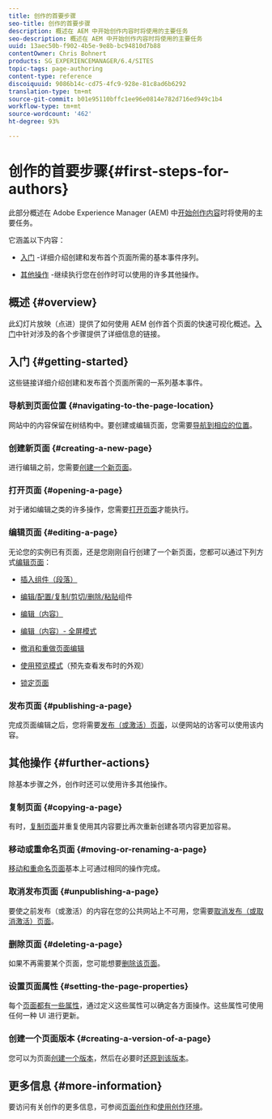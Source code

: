 ```yaml
---
title: 创作的首要步骤
seo-title: 创作的首要步骤
description: 概述在 AEM 中开始创作内容时将使用的主要任务
seo-description: 概述在 AEM 中开始创作内容时将使用的主要任务
uuid: 13aec50b-f902-4b5e-9e8b-bc94810d7b88
contentOwner: Chris Bohnert
products: SG_EXPERIENCEMANAGER/6.4/SITES
topic-tags: page-authoring
content-type: reference
discoiquuid: 9086b14c-cd75-4fc9-928e-81c8ad6b6292
translation-type: tm+mt
source-git-commit: b01e95110bffc1ee96e0814e782d716ed949c1b4
workflow-type: tm+mt
source-wordcount: '462'
ht-degree: 93%

---
```



# 创作的首要步骤{#first-steps-for-authors}

此部分概述在 Adobe Experience Manager (AEM) 中[开始创作内容](/help/sites-authoring/author.md#concept-of-authoring-and-publishing)时将使用的主要任务。

它涵盖以下内容：

* [入门](#getting-started) -详细介绍创建和发布首个页面所需的基本事件序列。

* [其他操作](#further-actions) -继续执行您在创作时可以使用的许多其他操作。

## 概述 {#overview}

此幻灯片放映（点进）提供了如何使用 AEM 创作首个页面的快速可视化概述。[入门](#getting-started)中针对涉及的各个步骤提供了详细信息的链接。

## 入门 {#getting-started}

这些链接详细介绍创建和发布首个页面所需的一系列基本事件。

### 导航到页面位置 {#navigating-to-the-page-location}

网站中的内容保留在树结构中。要创建或编辑页面，您需要[导航到相应的位置](/help/sites-authoring/basic-handling.md#viewing-and-selecting-resources)。

### 创建新页面 {#creating-a-new-page}

进行编辑之前，您需要[创建一个新页面](/help/sites-authoring/managing-pages.md#creating-a-new-page)。

### 打开页面  {#opening-a-page}

对于诸如编辑之类的许多操作，您需要[打开页面](/help/sites-authoring/managing-pages.md#opening-a-page-for-editing)才能执行。

### 编辑页面  {#editing-a-page}

无论您的实例已有页面，还是您刚刚自行创建了一个新页面，您都可以通过下列方式[编辑页面](/help/sites-authoring/editing-content.md)：

* [插入组件（段落）](/help/sites-authoring/editing-content.md#inserting-a-component)
* [编辑/配置/复制/剪切/删除/粘贴](/help/sites-authoring/editing-content.md#edit-configure-copy-cut-delete-paste)组件
* [编辑（内容）](/help/sites-authoring/editing-content.md#edit-content)
* [编辑（内容）- 全屏模式](/help/sites-authoring/editing-content.md#edit-content-full-screen-mode)

* [撤消和重做页面编辑](/help/sites-authoring/editing-content.md#undoing-and-redoing-page-edits)
* [使用预览模式](/help/sites-authoring/editing-content.md#preview-mode)（预先查看发布时的外观）
* [锁定页面](/help/sites-authoring/editing-content.md#locking-a-page)

### 发布页面  {#publishing-a-page}

完成页面编辑之后，您将需要[发布（或激活）页面](/help/sites-authoring/publishing-pages.md)，以便网站的访客可以使用该内容。

## 其他操作  {#further-actions}

除基本步骤之外，创作时还可以使用许多其他操作。

### 复制页面 {#copying-a-page}

有时，[复制页面](/help/sites-authoring/managing-pages.md#copying-and-pasting-a-page)并重复使用其内容要比再次重新创建各项内容更加容易。

### 移动或重命名页面 {#moving-or-renaming-a-page}

[移动和重命名页面](/help/sites-authoring/managing-pages.md#moving-or-renaming-a-page)基本上可通过相同的操作完成。

### 取消发布页面  {#unpublishing-a-page}

要使之前发布（或激活）的内容在您的公共网站上不可用，您需要[取消发布（或取消激活）页面](/help/sites-authoring/publishing-pages.md)。

### 删除页面 {#deleting-a-page}

如果不再需要某个页面，您可能想要[删除该页面](/help/sites-authoring/managing-pages.md#deleting-a-page)。

### 设置页面属性  {#setting-the-page-properties}

每个[页面都有一些属性](/help/sites-authoring/editing-page-properties.md)，通过定义这些属性可以确定各方面操作。这些属性可使用任何一种 UI 进行更新。

### 创建一个页面版本  {#creating-a-version-of-a-page}

您可以为页面[创建一个版本](/help/sites-authoring/working-with-page-versions.md#creating-a-new-version)，然后在必要时[还原到该版本](/help/sites-authoring/working-with-page-versions.md#reverting-to-a-page-version)。

## 更多信息  {#more-information}

要访问有关创作的更多信息，可参阅[页面创作](/help/sites-authoring/author-environment-tools.md)和[使用创作环境](/help/sites-authoring/home.md)。
